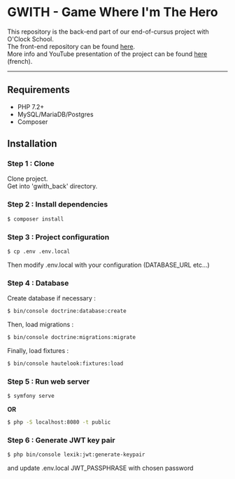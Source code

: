 # GWITH - Game Where I'm The Hero

This repository is the back-end part of our end-of-cursus project with O'Clock School.<br>
The front-end repository can be found <a href="https://github.com/SoleneLivran/projet-game-front">here<a>.<br>
More info and YouTube presentation of the project can be found <a href="https://solenelivran.github.io/gwith.html">here<a> (french).

---

## Requirements

- PHP 7.2+
- MySQL/MariaDB/Postgres
- Composer

## Installation 

### Step 1 : Clone
Clone project.
<br>
Get into 'gwith_back' directory.

### Step 2 : Install dependencies

```sh
$ composer install
```

### Step 3 : Project configuration
```sh
$ cp .env .env.local
```
Then modify .env.local with your configuration
(DATABASE_URL etc...)

### Step 4 : Database

Create database if necessary :

```sh
$ bin/console doctrine:database:create
```

Then, load migrations :

```sh
$ bin/console doctrine:migrations:migrate
```

Finally, load fixtures :

```sh
$ bin/console hautelook:fixtures:load
```

### Step 5 : Run web server

```sh
$ symfony serve
```

**OR**

```sh
$ php -S localhost:8080 -t public
```

### Step 6 : Generate JWT key pair

```sh
$ php bin/console lexik:jwt:generate-keypair
```
and update .env.local JWT_PASSPHRASE with chosen password
